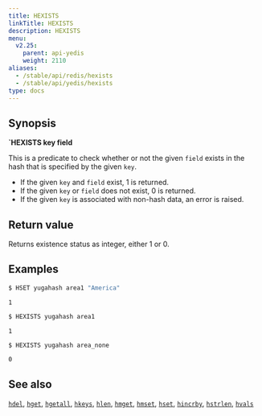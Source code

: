 ```yaml
---
title: HEXISTS
linkTitle: HEXISTS
description: HEXISTS
menu:
  v2.25:
    parent: api-yedis
    weight: 2110
aliases:
  - /stable/api/redis/hexists
  - /stable/api/yedis/hexists
type: docs
---
```


## Synopsis

**`HEXISTS key field**

This is a predicate to check whether or not the given `field` exists in the hash that is specified by the given `key`.

- If the given `key` and `field` exist, 1 is returned.
- If the given `key` or `field` does not exist, 0 is returned.
- If the given `key` is associated with non-hash data, an error is raised.

## Return value

Returns existence status as integer, either 1 or 0.

## Examples

```sh
$ HSET yugahash area1 "America"
```

```
1
```

```sh
$ HEXISTS yugahash area1
```

```
1
```

```sh
$ HEXISTS yugahash area_none
```

```
0
```

## See also

[`hdel`](../hdel/), [`hget`](../hget/), [`hgetall`](../hgetall/), [`hkeys`](../hkeys/), [`hlen`](../hlen/), [`hmget`](../hmget/), [`hmset`](../hmset/), [`hset`](../hset/), [`hincrby`](../hincrby/), [`hstrlen`](../hstrlen/), [`hvals`](../hvals/)
